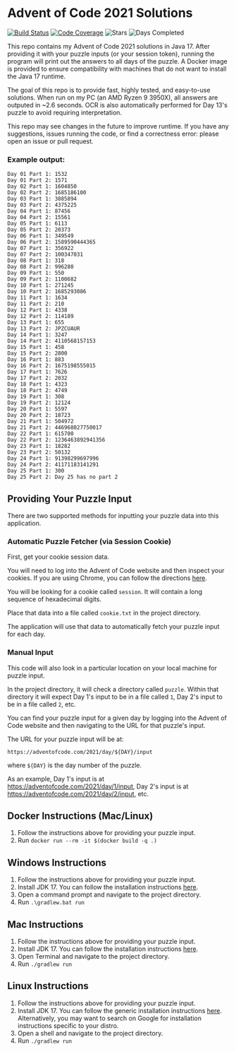 # Advent of Code 2021 Solutions

[![Build Status](https://github.com/akaritakai/AdventOfCode2021/actions/workflows/main.yml/badge.svg)](https://github.com/akaritakai/AdventOfCode2021/actions)
[![Code Coverage](https://img.shields.io/codecov/c/github/akaritakai/AdventOfCode2021.svg)](https://codecov.io/gh/akaritakai/AdventOfCode2021)
![Stars](https://img.shields.io/badge/stars%20⭐-50-yellow)
![Days Completed](https://img.shields.io/badge/days%20completed-25-green)

This repo contains my Advent of Code 2021 solutions in Java 17. After providing it with your puzzle inputs (or your
session token), running the program will print out the answers to all days of the puzzle. A Docker image is provided to 
ensure compatibility with machines that do not want to install the Java 17 runtime.

The goal of this repo is to provide fast, highly tested, and easy-to-use solutions. When run on my PC (an
AMD Ryzen 9 3950X), all answers are outputed in ~2.6 seconds. OCR is also automatically performed for Day 13's puzzle to
avoid requiring interpretation.

This repo may see changes in the future to improve runtime. If you have any suggestions, issues running the code, or
find a correctness error: please open an issue or pull request.

### Example output:
```
Day 01 Part 1: 1532
Day 01 Part 2: 1571
Day 02 Part 1: 1604850
Day 02 Part 2: 1685186100
Day 03 Part 1: 3885894
Day 03 Part 2: 4375225
Day 04 Part 1: 87456
Day 04 Part 2: 15561
Day 05 Part 1: 6113
Day 05 Part 2: 20373
Day 06 Part 1: 349549
Day 06 Part 2: 1589590444365
Day 07 Part 1: 356922
Day 07 Part 2: 100347031
Day 08 Part 1: 318
Day 08 Part 2: 996280
Day 09 Part 1: 550
Day 09 Part 2: 1100682
Day 10 Part 1: 271245
Day 10 Part 2: 1685293086
Day 11 Part 1: 1634
Day 11 Part 2: 210
Day 12 Part 1: 4338
Day 12 Part 2: 114189
Day 13 Part 1: 655
Day 13 Part 2: JPZCUAUR
Day 14 Part 1: 3247
Day 14 Part 2: 4110568157153
Day 15 Part 1: 458
Day 15 Part 2: 2800
Day 16 Part 1: 883
Day 16 Part 2: 1675198555015
Day 17 Part 1: 7626
Day 17 Part 2: 2032
Day 18 Part 1: 4323
Day 18 Part 2: 4749
Day 19 Part 1: 308
Day 19 Part 2: 12124
Day 20 Part 1: 5597
Day 20 Part 2: 18723
Day 21 Part 1: 504972
Day 21 Part 2: 446968027750017
Day 22 Part 1: 615700
Day 22 Part 2: 1236463892941356
Day 23 Part 1: 18282
Day 23 Part 2: 50132
Day 24 Part 1: 91398299697996
Day 24 Part 2: 41171183141291
Day 25 Part 1: 300
Day 25 Part 2: Day 25 has no part 2
```

## Providing Your Puzzle Input

There are two supported methods for inputting your puzzle data into this application.

### Automatic Puzzle Fetcher (via Session Cookie)

First, get your cookie session data.

You will need to log into the Advent of Code website and then inspect your cookies.
If you are using Chrome, you can follow the directions [here](https://developers.google.com/web/tools/chrome-devtools/storage/cookies).

You will be looking for a cookie called `session`. It will contain a long sequence of hexadecimal digits.

Place that data into a file called `cookie.txt` in the project directory.

The application will use that data to automatically fetch your puzzle input for each day.

### Manual Input

This code will also look in a particular location on your local machine for puzzle input.

In the project directory, it will check a directory called `puzzle`.
Within that directory it will expect Day 1's input to be in a file called `1`, Day 2's input to be in a file called `2`, etc.

You can find your puzzle input for a given day by logging into the Advent of Code website and then navigating to the URL
for that puzzle's input.

The URL for your puzzle input will be at:
```
https://adventofcode.com/2021/day/${DAY}/input
```
where `${DAY}` is the day number of the puzzle.

As an example, Day 1's input is at https://adventofcode.com/2021/day/1/input,
Day 2's input is at https://adventofcode.com/2021/day/2/input, etc.

## Docker Instructions (Mac/Linux)

1. Follow the instructions above for providing your puzzle input.
2. Run `docker run --rm -it $(docker build -q .)`

## Windows Instructions

1. Follow the instructions above for providing your puzzle input.
2. Install JDK 17. You can follow the installation instructions [here](https://docs.oracle.com/en/java/javase/17/install/installation-jdk-microsoft-windows-platforms.html).
3. Open a command prompt and navigate to the project directory.
4. Run `.\gradlew.bat run`

## Mac Instructions

1. Follow the instructions above for providing your puzzle input.
2. Install JDK 17. You can follow the installation instructions [here](https://docs.oracle.com/en/java/javase/17/install/installation-jdk-macos.html).
3. Open Terminal and navigate to the project directory.
4. Run `./gradlew run`


## Linux Instructions

1. Follow the instructions above for providing your puzzle input.
2. Install JDK 17. You can follow the generic installation instructions [here](https://docs.oracle.com/en/java/javase/17/install/installation-jdk-linux-platforms.html).
   Alternatively, you may want to search on Google for installation instructions specific to your distro.
3. Open a shell and navigate to the project directory.
4. Run `./gradlew run`
